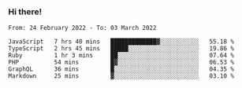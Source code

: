 ### Hi there!

<!--START_SECTION:waka-->

```text
From: 24 February 2022 - To: 03 March 2022

JavaScript   7 hrs 40 mins   █████████████▓░░░░░░░░░░░   55.18 %
TypeScript   2 hrs 45 mins   █████░░░░░░░░░░░░░░░░░░░░   19.86 %
Ruby         1 hr 3 mins     ██░░░░░░░░░░░░░░░░░░░░░░░   07.64 %
PHP          54 mins         █▓░░░░░░░░░░░░░░░░░░░░░░░   06.53 %
GraphQL      36 mins         █░░░░░░░░░░░░░░░░░░░░░░░░   04.35 %
Markdown     25 mins         ▓░░░░░░░░░░░░░░░░░░░░░░░░   03.10 %
```

<!--END_SECTION:waka-->
